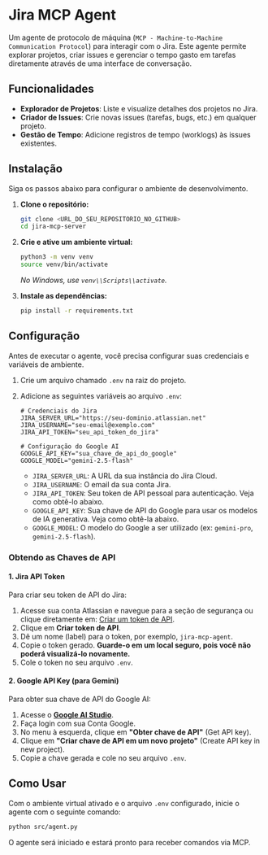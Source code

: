 # Jira MCP Agent

Um agente de protocolo de máquina (`MCP - Machine-to-Machine Communication Protocol`) para interagir com o Jira. Este agente permite explorar projetos, criar issues e gerenciar o tempo gasto em tarefas diretamente através de uma interface de conversação.

## Funcionalidades

- **Explorador de Projetos**: Liste e visualize detalhes dos projetos no Jira.
- **Criador de Issues**: Crie novas issues (tarefas, bugs, etc.) em qualquer projeto.
- **Gestão de Tempo**: Adicione registros de tempo (worklogs) às issues existentes.

## Instalação

Siga os passos abaixo para configurar o ambiente de desenvolvimento.

1. **Clone o repositório:**
   ```bash
   git clone <URL_DO_SEU_REPOSITORIO_NO_GITHUB>
   cd jira-mcp-server
   ```

2. **Crie e ative um ambiente virtual:**
   ```bash
   python3 -m venv venv
   source venv/bin/activate
   ```
   *No Windows, use `venv\\Scripts\\activate`.*

3. **Instale as dependências:**
   ```bash
   pip install -r requirements.txt
   ```

## Configuração

Antes de executar o agente, você precisa configurar suas credenciais e variáveis de ambiente.

1. Crie um arquivo chamado `.env` na raiz do projeto.

2. Adicione as seguintes variáveis ao arquivo `.env`:

   ```env
   # Credenciais do Jira
   JIRA_SERVER_URL="https://seu-dominio.atlassian.net"
   JIRA_USERNAME="seu-email@exemplo.com"
   JIRA_API_TOKEN="seu_api_token_do_jira"

   # Configuração do Google AI
   GOOGLE_API_KEY="sua_chave_de_api_do_google"
   GOOGLE_MODEL="gemini-2.5-flash"
   ```

   - `JIRA_SERVER_URL`: A URL da sua instância do Jira Cloud.
   - `JIRA_USERNAME`: O email da sua conta Jira.
   - `JIRA_API_TOKEN`: Seu token de API pessoal para autenticação. Veja como obtê-lo abaixo.
   - `GOOGLE_API_KEY`: Sua chave de API do Google para usar os modelos de IA generativa. Veja como obtê-la abaixo.
   - `GOOGLE_MODEL`: O modelo do Google a ser utilizado (ex: `gemini-pro`, `gemini-2.5-flash`).

### Obtendo as Chaves de API

#### 1. Jira API Token
Para criar seu token de API do Jira:

1.  Acesse sua conta Atlassian e navegue para a seção de segurança ou clique diretamente em: [Criar um token de API](https://support.atlassian.com/atlassian-account/docs/manage-api-tokens-for-your-atlassian-account/).
2.  Clique em **Criar token de API**.
3.  Dê um nome (label) para o token, por exemplo, `jira-mcp-agent`.
4.  Copie o token gerado. **Guarde-o em um local seguro, pois você não poderá visualizá-lo novamente.**
5.  Cole o token no seu arquivo `.env`.

#### 2. Google API Key (para Gemini)
Para obter sua chave de API do Google AI:

1.  Acesse o **[Google AI Studio](https://aistudio.google.com/)**.
2.  Faça login com sua Conta Google.
3.  No menu à esquerda, clique em **"Obter chave de API"** (Get API key).
4.  Clique em **"Criar chave de API em um novo projeto"** (Create API key in new project).
5.  Copie a chave gerada e cole no seu arquivo `.env`.

## Como Usar

Com o ambiente virtual ativado e o arquivo `.env` configurado, inicie o agente com o seguinte comando:

```bash
python src/agent.py
```

O agente será iniciado e estará pronto para receber comandos via MCP. 